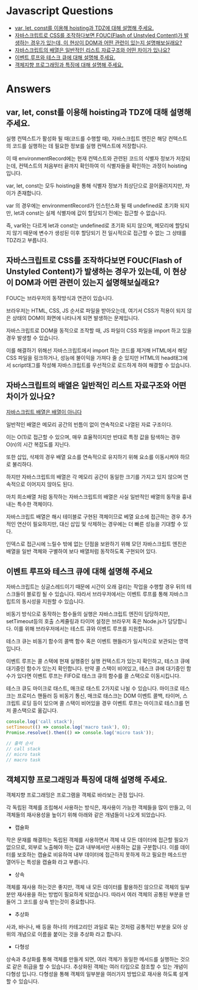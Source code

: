 # Javascript Questions

- [var, let, const를 이용해 hoisting과 TDZ에 대해 설명해 주세요.](#var-let-const를-이용해-hoisting과-tdz에-대해-설명해-주세요)
- [자바스크립트로 CSS를 조작하다보면 FOUC(Flash of Unstyled Content)가 발생하는 경우가 있는데, 이 현상이 DOM과 어떤 관련이 있는지 설명해보실래요?](#자바스크립트로-css를-조작하다보면-foucflash-of-unstyled-content가-발생하는-경우가-있는데-이-현상이-dom과-어떤-관련이-있는지-설명해보실래요)
- [자바스크립트의 배열은 일반적인 리스트 자료구조와 어떤 차이가 있나요?](#자바스크립트의-배열은-일반적인-리스트-자료구조와-어떤-차이가-있나요)
- [이벤트 루프와 테스크 큐에 대해 설명해 주세요.](#이벤트-루프와-테스크-큐에-대해-설명해-주세요)
- [객체지향 프로그래밍과 특징에 대해 설명해 주세요.](#객체지향-프로그래밍과-특징에-대해-설명해-주세요)

# Answers

## var, let, const를 이용해 hoisting과 TDZ에 대해 설명해 주세요.

실행 컨텍스트가 활성화 될 때(코드를 수행할 때), 자바스크립트 엔진은 해당 컨텍스트의 코드를 실행하는 데 필요한 정보를 실행 컨텍스트에 저장합니다.

이 때 environmentRecord에는 현재 컨텍스트와 관련된 코드의 식별자 정보가 저장되는데, 컨텍스트의 처음부터 끝까지 확인하여 이 식별자들을 확인하는 과정이 hoisting 입니다.

var, let, const는 모두 hoisting을 통해 식별자 정보가 최상단으로 끌어올려지지만, 차이가 존재합니다.

var 의 경우에는 environmentRecord가 인스턴스화 될 때 undefined로 초기화 되지만, let과 const는 실제 식별자에 값이 할당되기 전에는 접근할 수 없습니다.

즉, var와는 다르게 let과 const는 undefined로 초기화 되지 않으며, 메모리에 할당되지 않기 때문에 변수가 생성된 이후 할당되기 전 일시적으로 접근할 수 없는 그 상태를 TDZ라고 부릅니다.

## 자바스크립트로 CSS를 조작하다보면 FOUC(Flash of Unstyled Content)가 발생하는 경우가 있는데, 이 현상이 DOM과 어떤 관련이 있는지 설명해보실래요?

FOUC는 브라우저의 동작방식과 연관이 있습니다.

브라우저는 HTML, CSS, JS 순서로 파일을 받아오는데, 여기서 CSS가 적용이 되지 않은 상태의 DOM이 화면에 나타나게 되면 발생하는 문제입니다.

자바스크립트로 DOM을 동적으로 조작할 때, JS 파일이 CSS 파일을 import 하고 있을 경우 발생할 수 있습니다.

이를 해결하기 위해선 자바스크립트에서 import 하는 코드를 제거해 HTML에서 해당 CSS 파일을 링크하거나,
성능에 불이익을 가져다 줄 순 있지만 HTML의 head태그에서 script태그를 작성해 자바스크립트를 우선적으로 로드하게 하여 해결할 수 있습니다.

## 자바스크립트의 배열은 일반적인 리스트 자료구조와 어떤 차이가 있나요?

[자바스크립트 배열은 배열이 아니다](https://poiemaweb.com/js-array-is-not-arrray)

일반적인 배열은 메모리 공간의 빈틈이 없이 연속적으로 나열된 자료 구조이다.

이는 O(1)로 접근할 수 있으며, 매우 효율적이지만 반대로 특정 값을 탐색하는 경우 O(n)의 시간 복잡도를 지닌다.

또한 삽입, 삭제의 경우 배열 요소를 연속적으로 유지하기 위해 요소를 이동시켜야 하므로 불리하다.

하지만 자바스크립트의 배열은 각 메모리 공간이 동일한 크기를 가지고 있지 않으며 연속적으로 이어지지 않아도 된다.

마치 희소배열 처럼 동작하는 자바스크립트의 배열은 사실 일반적인 배열의 동작을 흉내내는 특수한 객체이다.

자바스크립트 배열은 해시 테이블로 구현된 객체이므로 베열 요소에 접근하는 경우 추가적인 연산이 필요하지만, 대신 삽입 및 삭제하는 경우에는 더 빠른 성능을 기대할 수 있다.

인덱스로 접근시에 느릴수 밖에 없는 단점을 보완하기 위해 모던 자바스크립트 엔진은 배열을 일반 객체와 구별하여 보다 배열처럼 동작하도록 구현되어 있다.

## 이벤트 루프와 테스크 큐에 대해 설명해 주세요

자바스크립트는 싱글스레드이기 때문에 시간이 오래 걸리는 작업을 수행할 경우 뒤의 테스크들이 블로킹 될 수 있습니다.
따라서 브라우저에서는 이벤트 루프를 통해 자바스크립트의 동시성을 지원할 수 있습니다.

비동기 방식으로 동작하는 함수들의 실행은 자바스크립트 엔진이 담당하지만, setTimeout등의 호출 스케쥴링과 타이머 설정은
브라우저 혹은 Node.js가 담당합니다. 이를 위해 브라우저에서는 테스트 큐와 이벤트 루프를 지원합니다.

테스크 큐는 비동기 함수의 콜백 함수 혹은 이벤트 핸들러가 일시적으로 보관되는 영역입니다.

이벤트 루프는 콜 스택에 현재 실행중인 실행 컨텍스트가 있는지 확인하고, 테스크 큐에 대기중인 함수가 있는지 확인합니다.
만약 콜 스택이 비어있고, 테스크 큐에 대기중인 함수가 있다면 이벤트 루프는 FIFO로 태스크 큐의 함수를 콜 스택으로 이동시킵니다.

테스크 큐도 마이크로 태스트, 매크로 태스트 2가지로 나뉠 수 있습니다.
마이크로 테스크는 프로미스 핸들러 등 비동기 통신, 매크로 태스크는 DOM 이벤트 콜백, 타이머, 스크립트 로딩 등이 있으며
콜 스택이 비어있을 경우 이벤트 루프는 마이크로 테스크를 먼저 콜스택으로 옮깁니다.

```javascript
console.log('call stack');
setTimeout(() => console.log('macro task'), 0);
Promise.resolve().then(() => console.log('micro task'));

// 출력 순서
// call stack
// micro task
// macro task
```

## 객체지향 프로그래밍과 특징에 대해 설명해 주세요.

객체지향 프로그래밍은 프로그램을 객체로 바라보는 관점 입니다.

각 독립된 객체를 조립해서 사용하는 방식은, 재사용이 가능한 객체들을 많이 만들고, 이 객체들의 재사용성을 높이기 위해 아래와 같은 개념들이 나오게 되었습니다.

- 캡슐화

작은 문재를 해결하는 독립된 객체를 사용하면서 객체 내 모든 데이터에 접근할 필요가 없으므로,
외부로 노출해야 하는 값과 내부에서만 사용하는 값을 구분합니다. 이를 데이터를 보호하는 캡슐로 비유하여 내부 데이터에 접근하지 못하게 하고 필요한 메소드만 열어두는 특성을 캡슐화 라고 부릅니다.

- 상속

객체를 재사용 하는것은 좋지만, 객체 내 모든 데이터를 활용하진 않으므로 객체의 일부분만 재사용을 하는 방법이 필요하게 되었습니다. 따라서 여러 객체의 공통된 부분을 만들어 그 코드를 상속 받는것이 중요합니다.

- 추상화

사과, 바나나, 배 등을 하나의 카테고리인 과일로 묶는 것처럼 공통적인 부분을 모아 상위의 개념으로 이름을 붙이는 것을 추상화 라고 합니다.

- 다형성

상속과 추상화를 통해 객체를 만들게 되면, 여러 객체가 동일한 메서드를 실행하는 것으로 같은 취급을 할 수 있습니다. 추상화된 객체는 여러 타입으로 참조할 수 있는 개념이 다형성 입니다.
다형성을 통해 객체의 일부분을 여러가지 방법으로 재사용 하도록 설계할 수 있습니다.
